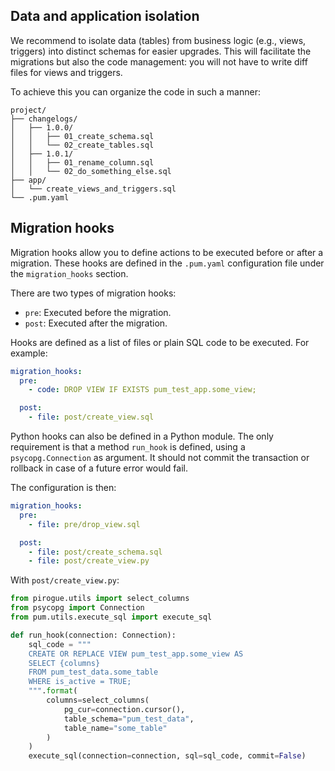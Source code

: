 ## Data and application isolation

We recommend to isolate data (tables) from business logic (e.g., views, triggers) into distinct schemas for easier upgrades.
This will facilitate the migrations but also the code management: you will not have to write diff files for views and triggers.

To achieve this you can organize the code in such a manner:
```
project/
├── changelogs/
│   ├── 1.0.0/
│   │   ├── 01_create_schema.sql
│   │   └── 02_create_tables.sql
│   ├── 1.0.1/
│   │   ├── 01_rename_column.sql
│   │   └── 02_do_something_else.sql
├── app/
│   └── create_views_and_triggers.sql
└── .pum.yaml
```


## Migration hooks

Migration hooks allow you to define actions to be executed before or after a migration. These hooks are defined in the `.pum.yaml` configuration file under the `migration_hooks` section.

There are two types of migration hooks:

- `pre`: Executed before the migration.
- `post`: Executed after the migration.

Hooks are defined as a list of files or plain SQL code to be executed. For example:

```yaml
migration_hooks:
  pre:
    - code: DROP VIEW IF EXISTS pum_test_app.some_view;

  post:
    - file: post/create_view.sql
```

Python hooks can also be defined in a Python module.
The only requirement is that a method `run_hook` is defined,
using a `psycopg.Connection` as argument.
It should not commit the transaction or rollback in case of a future error would fail.

The configuration is then:

```yaml
migration_hooks:
  pre:
    - file: pre/drop_view.sql

  post:
    - file: post/create_schema.sql
    - file: post/create_view.py
```

With `post/create_view.py`:

```py
from pirogue.utils import select_columns
from psycopg import Connection
from pum.utils.execute_sql import execute_sql

def run_hook(connection: Connection):
    sql_code = """
    CREATE OR REPLACE VIEW pum_test_app.some_view AS
    SELECT {columns}
    FROM pum_test_data.some_table
    WHERE is_active = TRUE;
    """.format(
        columns=select_columns(
            pg_cur=connection.cursor(),
            table_schema="pum_test_data",
            table_name="some_table"  
        )
    )
    execute_sql(connection=connection, sql=sql_code, commit=False)
```
